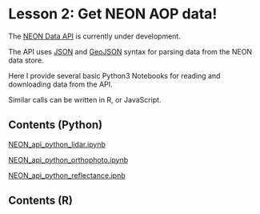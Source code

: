 # Lesson 2: Get NEON AOP data!

The [NEON Data API](https://github.com/NEONScience/neon-data-api) is currently under development.

The API uses [JSON](https://www.json.org/) and [GeoJSON](http://geojson.org/) syntax for parsing data from the NEON data store.

Here I provide several basic Python3 Notebooks for reading and downloading data from the API.

Similar calls can be written in R, or JavaScript. 

## Contents (Python)

[NEON_api_python_lidar.ipynb]()

[NEON_api_python_orthophoto.ipynb]()

[NEON_api_python_reflectance.ipnb]()

## Contents (R)
